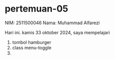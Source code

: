 # pertemuan-05

NIM: 2511500046
Nama: Muhammad Alfarezi

 Hari ini. kamis 33 oktober 2024, saya mempelajari
 <ol>
 <li> tombol hamburger </li>
 <li> class menu-toggle <li>
 <ol>